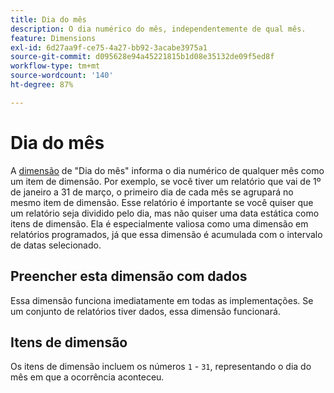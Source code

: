 ```yaml
---
title: Dia do mês
description: O dia numérico do mês, independentemente de qual mês.
feature: Dimensions
exl-id: 6d27aa9f-ce75-4a27-bb92-3acabe3975a1
source-git-commit: d095628e94a45221815b1d08e35132de09f5ed8f
workflow-type: tm+mt
source-wordcount: '140'
ht-degree: 87%

---
```


# Dia do mês

A [dimensão](overview.md) de &quot;Dia do mês&quot; informa o dia numérico de qualquer mês como um item de dimensão. Por exemplo, se você tiver um relatório que vai de 1º de janeiro a 31 de março, o primeiro dia de cada mês se agrupará no mesmo item de dimensão. Esse relatório é importante se você quiser que um relatório seja dividido pelo dia, mas não quiser uma data estática como itens de dimensão. Ela é especialmente valiosa como uma dimensão em relatórios programados, já que essa dimensão é acumulada com o intervalo de datas selecionado.

## Preencher esta dimensão com dados

Essa dimensão funciona imediatamente em todas as implementações. Se um conjunto de relatórios tiver dados, essa dimensão funcionará.

## Itens de dimensão

Os itens de dimensão incluem os números `1` - `31`, representando o dia do mês em que a ocorrência aconteceu.
